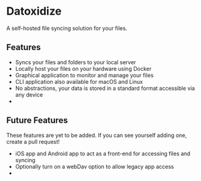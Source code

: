 # Datoxidize
A self-hosted file syncing solution for your files. 

## Features
- Syncs your files and folders to your local server
- Locally host your files on your hardware using Docker
- Graphical application to monitor and manage your files
- CLI application also available for macOS and Linux
- No abstractions, your data is stored in a standard format accessible via any device
- 

## Future Features
These features are yet to be added. If you can see yourself adding one, create a pull request!
- iOS app and Android app to act as a front-end for accessing files and syncing
- Optionally turn on a webDav option to allow legacy app access
- 